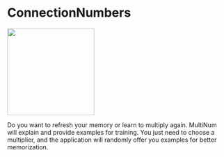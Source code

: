 # ConnectionNumbers
<img src="[http://url.to/image.png](https://github.com/kingkonu/ConnectionNumbers/blob/main/Simulator%20Screenshot%20-%20iPhone%2015%20Pro%20-%202023-10-14%20at%2021.20.30.png)" width="200" height="200">


Do you want to refresh your memory or learn to multiply again. MultiNum will explain and provide examples for training. You just need to choose a multiplier, and the application will randomly offer you examples for better memorization.
